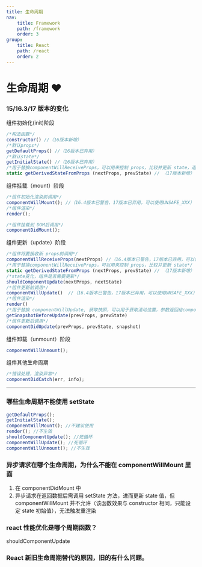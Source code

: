 ```yaml
---
title: 生命周期
nav:
    title: Framework
    path: /framework
    order: 3
group:
    title: React
    path: /react
    order: 2
---
```


# 生命周期 ❤️

### 15/16.3/17 版本的变化

组件初始化(init)阶段

```js
/*构造函数*/
constructor() //（16版本新增）
/*默认props*/
getDefaultProps() //（16版本已弃用）
/*默认state*/
getInitialState() //（16版本已弃用）
/*用于替换componentWillReceiveProps，可以用来控制 props，比较并更新 state，返回 null不更新*/
static getDerivedStateFromProps (nextProps, prevState) // （17版本新增）
```

组件挂载（mount）阶段

```js
/*组件初始化渲染前调用*/
componentWillMount(); //（16.4版本已警告，17版本已弃用，可以使用UNSAFE_XXX）
/*组件渲染*/
render();

/*组件挂载到 DOM后调用*/
componentDidMount();
```

组件更新（update）阶段

```js
/*组件将要接收新 props前调用*/
componentWillReceiveProps(nextProps) //（16.4版本已警告，17版本已弃用，可以使用UNSAFE_XXX）
/*用于替换componentWillReceiveProps，可以用来控制 props，比较并更新 state*/
static getDerivedStateFromProps (nextProps, prevState) // （17版本新增）
/*state变化，组件是否需要更新*/
shouldComponentUpdate(nextProps, nextState)
/*组件更新前调用*/
componentWillUpdate()  //（16.4版本已警告，17版本已弃用，可以使用UNSAFE_XXX）
/*组件渲染*/
render()
/*用于替换 componentWillUpdate, 获取快照，可以用于获取滚动位置，参数返回给componentDidUpdate*/
getSnapshotBeforeUpdate(prevProps, prevState)
/*组件更新后调用*/
componentDidUpdate(prevProps, prevState, snapshot)
```

组件卸载（unmount）阶段

```js
componentWillUnmount();
```

组件其他生命周期

```js
/*错误处理，渲染异常*/
componentDidCatch(err, info);
```

---

### 哪些生命周期不能使用 setState

```js
getDefaultProps();
getInitialState();
componentWillMount(); //不建议使用
render(); //不生效
shouldComponentUpdate(); //死循环
componentWillUpdate(); //死循环
componentWillUnmount(); //不生效
```

### 异步请求在哪个生命周期，为什么不能在 componentWillMount 里面

1. 在 componentDidMount 中
2. 异步请求在返回数据后需调用 setState 方法，进而更新 state 值，但 componentWillMount 并不允许（该函数效果与 constructor 相同，只能设定 state 初始值），无法触发重渲染

### react 性能优化是哪个周期函数？

shouldComponentUpdate

### React 新旧生命周期替代的原因，旧的有什么问题。
